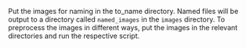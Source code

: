 Put the images for naming in the to_name directory. Named files will be output to a directory called `named_images` in the `images` directory.
To preprocess the images in different ways, put the images in the relevant directories and run the respective script.
